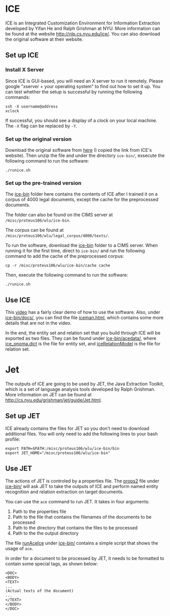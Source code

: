 # ICE

ICE is an Integrated Customization Environment for Information Extraction developed by Yifan He and Ralph Grishman at NYU. More information can be found at the website http://nlp.cs.nyu.edu/ice/. You can also download the original software at their website.

## Set up ICE

### Install X Server
Since ICE is GUI-based, you will need an X server to run it remotely. Please google "xserver + your operating system" to find out how to set it up. You can test whether the setup is successful by running the following commands:
```
ssh -X username@address
xclock
```
If successful, you should see a display of a clock on your local machine. The `-X` flag can be replaced by `-Y`.

### Set up the original version

Download the original software from [here](https://github.com/ivanhe/ice/releases/download/v0.2.0beta/ice-bin.zip "ice-bin.zip") (I copied the link from ICE's website). Then unzip the file and under the directory `ice-bin/`, exsecute the following command to run the software:
```
./runice.sh
```

### Set up the pre-trained version

The [ice-bin](./ice-bin) folder here contains the contents of ICE after I trained it on a corpus of 4000 legal documents, except the cache for the preprocessed documents.

The folder can also be found on the CIMS server at `/misc/proteus106/wlu/ice-bin`.

The corpus can be found at `/misc/proteus106/wlu/legal_corpus/4000/texts/`.

To run the software, download the [ice-bin](./ice-bin) folder to a CIMS server. When running it for the first time, direct to `ice-bin/` and run the following command to add the cache of the preprocessed corpus:
```
cp -r /misc/proteus106/wlu/ice-bin/cache cache
```
Then, execute the following command to run the software:
```
./runice.sh
```

## Use ICE

This [video](https://www.youtube.com/watch?v=7r53EpTy1_M) has a fairly clear demo of how to use the software. Also, under [ice-bin/docs/](./ice-bin/docs), you can find the file [iceman.html](./ice-bin/docs/iceman.html), which contains some more details that are not in the video. 

In the end, the entity set and relation set that you build through ICE will be exported as two files. They can be found under [ice-bin/acedata/](./ice-bin/acedata), where [ice_onoma.dict](./ice-bin/acedata/ice_onoma.dict) is the file for entity set, and [iceRelationModel](./ice-bin/acedata/iceRelationModel) is the file for relation set.

# Jet

The outputs of ICE are going to be used by JET, the Java Extraction Toolkit, which is a set of language analysis tools developed by Ralph Grishman. More information on JET can be found at http://cs.nyu.edu/grishman/jet/guide/Jet.html.

## Set up JET

ICE already contains the files for JET so you don't need to download additional files. You will only need to add the following lines to your bash profile:

```
export PATH=$PATH:/misc/proteus106/wlu/ice-bin/bin
export JET_HOME="/misc/proteus106/wlu/ice-bin"
```

## Use JET

The actions of JET is controled by a properties file. The [props2](./ice-bin/props2) file under [ice-bin/](./ice-bin) will ask JET to take the outputs of ICE and perform named entity recognition and relation extraction on target documents.

You can use the `ace` command to run JET. It takes in four arguments:
1. Path to the properties file
2. Path to the file that contains the filenames of the documents to be processed
3. Path to the directory that contains the files to be processed
4. Path to the the output directory

The file [runAceIce](./ice-bin/runAceIce) under [ice-bin/](./ice-bin) contains a simple script that shows the usage of `ace`.

In order for a document to be processed by JET, it needs to be formatted to contain some special tags, as shown below:
```
<DOC>
<BODY>
<TEXT>
...
(Actual texts of the document)
...
</TEXT>
</BODY>
</DOC>
```
